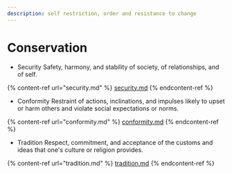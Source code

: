 ```yaml
---
description: self restriction, order and resistance to change
---
```


# Conservation

* Security Safety, harmony, and stability of society, of relationships, and of self.

{% content-ref url="security.md" %}
[security.md](security.md)
{% endcontent-ref %}

* Conformity Restraint of actions, inclinations, and impulses likely to upset or harm others and violate social expectations or norms.

{% content-ref url="conformity.md" %}
[conformity.md](conformity.md)
{% endcontent-ref %}

* Tradition Respect, commitment, and acceptance of the customs and ideas that one's culture or religion provides.

{% content-ref url="tradition.md" %}
[tradition.md](tradition.md)
{% endcontent-ref %}
